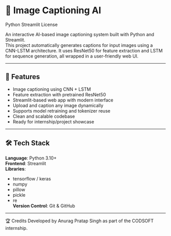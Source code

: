 # 🧠 Image Captioning AI  
Python Streamlit License

An interactive AI-based image captioning system built with Python and Streamlit.  
This project automatically generates captions for input images using a CNN-LSTM architecture. It uses ResNet50 for feature extraction and LSTM for sequence generation, all wrapped in a user-friendly web UI.

---

## 🚀 Features  
- Image captioning using CNN + LSTM  
- Feature extraction with pretrained ResNet50  
- Streamlit-based web app with modern interface  
- Upload and caption any image dynamically  
- Supports model retraining and tokenizer reuse  
- Clean and scalable codebase  
- Ready for internship/project showcase  

---

## 🛠️ Tech Stack  
**Language**: Python 3.10+  
**Frontend**: Streamlit  
**Libraries**:  
- tensorflow / keras  
- numpy  
- pillow  
- pickle  
- re  
**Version Control**: Git & GitHub  

---

🏆 Credits
Developed by Anurag Pratap Singh as part of the CODSOFT internship.